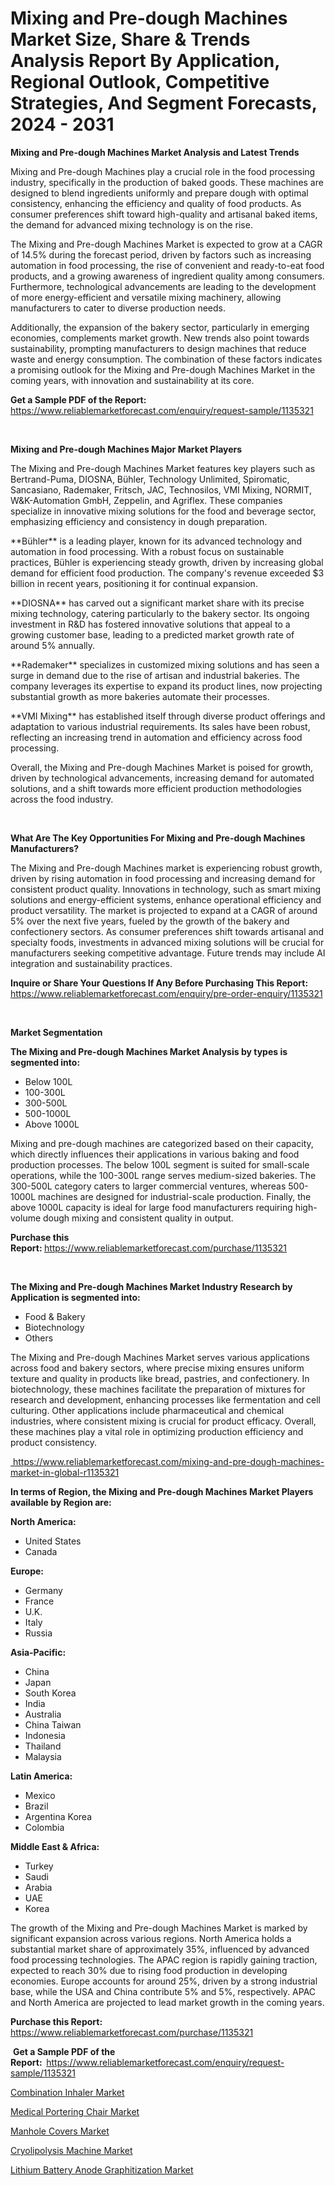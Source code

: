 <p><h1>Mixing and Pre-dough Machines Market Size, Share & Trends Analysis Report By Application, Regional Outlook, Competitive Strategies, And Segment Forecasts, 2024 - 2031</h1></p><p><strong>Mixing and Pre-dough Machines Market Analysis and Latest Trends</strong></p>
<p><p>Mixing and Pre-dough Machines play a crucial role in the food processing industry, specifically in the production of baked goods. These machines are designed to blend ingredients uniformly and prepare dough with optimal consistency, enhancing the efficiency and quality of food products. As consumer preferences shift toward high-quality and artisanal baked items, the demand for advanced mixing technology is on the rise.</p><p>The Mixing and Pre-dough Machines Market is expected to grow at a CAGR of 14.5% during the forecast period, driven by factors such as increasing automation in food processing, the rise of convenient and ready-to-eat food products, and a growing awareness of ingredient quality among consumers. Furthermore, technological advancements are leading to the development of more energy-efficient and versatile mixing machinery, allowing manufacturers to cater to diverse production needs.</p><p>Additionally, the expansion of the bakery sector, particularly in emerging economies, complements market growth. New trends also point towards sustainability, prompting manufacturers to design machines that reduce waste and energy consumption. The combination of these factors indicates a promising outlook for the Mixing and Pre-dough Machines Market in the coming years, with innovation and sustainability at its core.</p></p>
<p><strong>Get a Sample PDF of the Report:&nbsp;</strong> <a href="https://www.reliablemarketforecast.com/enquiry/request-sample/1135321?utm_campaign=1464&utm_medium=2&utm_source=Github&utm_content=ia&utm_term=13102024&utm_id=mixing-and-pre-dough-machines">https://www.reliablemarketforecast.com/enquiry/request-sample/1135321</a></p>
<p>&nbsp;</p>
<p><strong>Mixing and Pre-dough Machines Major Market Players</strong></p>
<p><p>The Mixing and Pre-dough Machines Market features key players such as Bertrand-Puma, DIOSNA, Bühler, Technology Unlimited, Spiromatic, Sancasiano, Rademaker, Fritsch, JAC, Technosilos, VMI Mixing, NORMIT, W&K-Automation GmbH, Zeppelin, and Agriflex. These companies specialize in innovative mixing solutions for the food and beverage sector, emphasizing efficiency and consistency in dough preparation.</p><p>**Bühler** is a leading player, known for its advanced technology and automation in food processing. With a robust focus on sustainable practices, Bühler is experiencing steady growth, driven by increasing global demand for efficient food production. The company's revenue exceeded $3 billion in recent years, positioning it for continual expansion.</p><p>**DIOSNA** has carved out a significant market share with its precise mixing technology, catering particularly to the bakery sector. Its ongoing investment in R&D has fostered innovative solutions that appeal to a growing customer base, leading to a predicted market growth rate of around 5% annually.</p><p>**Rademaker** specializes in customized mixing solutions and has seen a surge in demand due to the rise of artisan and industrial bakeries. The company leverages its expertise to expand its product lines, now projecting substantial growth as more bakeries automate their processes.</p><p>**VMI Mixing** has established itself through diverse product offerings and adaptation to various industrial requirements. Its sales have been robust, reflecting an increasing trend in automation and efficiency across food processing.</p><p>Overall, the Mixing and Pre-dough Machines Market is poised for growth, driven by technological advancements, increasing demand for automated solutions, and a shift towards more efficient production methodologies across the food industry.</p></p>
<p>&nbsp;</p>
<p><strong>What Are The Key Opportunities For Mixing and Pre-dough Machines Manufacturers?</strong></p>
<p><p>The Mixing and Pre-dough Machines market is experiencing robust growth, driven by rising automation in food processing and increasing demand for consistent product quality. Innovations in technology, such as smart mixing solutions and energy-efficient systems, enhance operational efficiency and product versatility. The market is projected to expand at a CAGR of around 5% over the next five years, fueled by the growth of the bakery and confectionery sectors. As consumer preferences shift towards artisanal and specialty foods, investments in advanced mixing solutions will be crucial for manufacturers seeking competitive advantage. Future trends may include AI integration and sustainability practices.</p></p>
<p><strong>Inquire or Share Your Questions If Any Before Purchasing This Report:</strong> <a href="https://www.reliablemarketforecast.com/enquiry/pre-order-enquiry/1135321?utm_campaign=1464&utm_medium=2&utm_source=Github&utm_content=ia&utm_term=13102024&utm_id=mixing-and-pre-dough-machines">https://www.reliablemarketforecast.com/enquiry/pre-order-enquiry/1135321</a></p>
<p>&nbsp;</p>
<p><strong>Market Segmentation</strong></p>
<p><strong>The Mixing and Pre-dough Machines Market Analysis by types is segmented into:</strong></p>
<p><ul><li>Below 100L</li><li>100-300L</li><li>300-500L</li><li>500-1000L</li><li>Above 1000L</li></ul></p>
<p><p>Mixing and pre-dough machines are categorized based on their capacity, which directly influences their applications in various baking and food production processes. The below 100L segment is suited for small-scale operations, while the 100-300L range serves medium-sized bakeries. The 300-500L category caters to larger commercial ventures, whereas 500-1000L machines are designed for industrial-scale production. Finally, the above 1000L capacity is ideal for large food manufacturers requiring high-volume dough mixing and consistent quality in output.</p></p>
<p><strong>Purchase this Report:&nbsp;</strong><a href="https://www.reliablemarketforecast.com/purchase/1135321?utm_campaign=1464&utm_medium=2&utm_source=Github&utm_content=ia&utm_term=13102024&utm_id=mixing-and-pre-dough-machines">https://www.reliablemarketforecast.com/purchase/1135321</a></p>
<p>&nbsp;</p>
<p><strong>The Mixing and Pre-dough Machines Market Industry Research by Application is segmented into:</strong></p>
<p><ul><li>Food & Bakery</li><li>Biotechnology</li><li>Others</li></ul></p>
<p><p>The Mixing and Pre-dough Machines Market serves various applications across food and bakery sectors, where precise mixing ensures uniform texture and quality in products like bread, pastries, and confectionery. In biotechnology, these machines facilitate the preparation of mixtures for research and development, enhancing processes like fermentation and cell culturing. Other applications include pharmaceutical and chemical industries, where consistent mixing is crucial for product efficacy. Overall, these machines play a vital role in optimizing production efficiency and product consistency.</p></p>
<p><a href="https://www.reliablemarketforecast.com/mixing-and-pre-dough-machines-market-in-global-r1135321?utm_campaign=1464&utm_medium=2&utm_source=Github&utm_content=ia&utm_term=13102024&utm_id=mixing-and-pre-dough-machines">&nbsp;https://www.reliablemarketforecast.com/mixing-and-pre-dough-machines-market-in-global-r1135321</a></p>
<p><strong>In terms of Region, the Mixing and Pre-dough Machines Market Players available by Region are:</strong></p>
<p>
    <p> <strong> North America: </strong>
        <ul>
            <li>United States</li>
            <li>Canada</li>
        </ul>
        </p> 
    <p> <strong> Europe: </strong>
        <ul>
            <li>Germany</li>
            <li>France</li>
            <li>U.K.</li>
            <li>Italy</li>
            <li>Russia</li>
        </ul>
        </p> 
    <p> <strong> Asia-Pacific: </strong>
        <ul>
            <li>China</li>
            <li>Japan</li>
            <li>South Korea</li>
            <li>India</li>
            <li>Australia</li>
            <li>China Taiwan</li>
            <li>Indonesia</li>
            <li>Thailand</li>
            <li>Malaysia</li>
        </ul>
        </p> 
    <p> <strong> Latin America: </strong>
        <ul>
            <li>Mexico</li>
            <li>Brazil</li>
            <li>Argentina Korea</li>
            <li>Colombia</li>
        </ul>
        </p> 
    <p> <strong> Middle East & Africa: </strong>
        <ul>
            <li>Turkey</li>
            <li>Saudi</li>
            <li>Arabia</li>
            <li>UAE</li>
            <li>Korea</li>
        </ul>
    </p>
    </p>
<p><p>The growth of the Mixing and Pre-dough Machines Market is marked by significant expansion across various regions. North America holds a substantial market share of approximately 35%, influenced by advanced food processing technologies. The APAC region is rapidly gaining traction, expected to reach 30% due to rising food production in developing economies. Europe accounts for around 25%, driven by a strong industrial base, while the USA and China contribute 5% and 5%, respectively. APAC and North America are projected to lead market growth in the coming years.</p></p>
<p><strong>Purchase this Report: </strong><a href="https://www.reliablemarketforecast.com/purchase/1135321?utm_campaign=1464&utm_medium=2&utm_source=Github&utm_content=ia&utm_term=13102024&utm_id=mixing-and-pre-dough-machines">https://www.reliablemarketforecast.com/purchase/1135321</a></p>
<p>&nbsp;<strong>Get a Sample PDF of the Report:&nbsp;&nbsp;</strong><a href="https://www.reliablemarketforecast.com/enquiry/request-sample/1135321?utm_campaign=1464&utm_medium=2&utm_source=Github&utm_content=ia&utm_term=13102024&utm_id=mixing-and-pre-dough-machines">https://www.reliablemarketforecast.com/enquiry/request-sample/1135321</a></p>
<p><strong></strong></p>
<p><p><a href="https://www.linkedin.com/pulse/combination-inhaler-market-matrix-applications-asthmachronic-mrccc?utm_campaign=1464&utm_medium=2&utm_source=Github&utm_content=ia&utm_term=13102024&utm_id=mixing-and-pre-dough-machines">Combination Inhaler Market</a></p><p><a href="https://www.linkedin.com/pulse/pulse-medical-portering-chair-rhythms-change-market-resonance-5tmkc?utm_campaign=1464&utm_medium=2&utm_source=Github&utm_content=ia&utm_term=13102024&utm_id=mixing-and-pre-dough-machines">Medical Portering Chair Market</a></p><p><a href="https://issuu.com/reportprime-2/docs/manhole-covers-market-size-2030.ppt_35baf7f2e093a1?utm_campaign=1464&utm_medium=2&utm_source=Github&utm_content=ia&utm_term=13102024&utm_id=mixing-and-pre-dough-machines">Manhole Covers Market</a></p><p><a href="https://www.linkedin.com/pulse/global-cryolipolysis-machine-market-opportunities-forecast-loixc?utm_campaign=1464&utm_medium=2&utm_source=Github&utm_content=ia&utm_term=13102024&utm_id=mixing-and-pre-dough-machines">Cryolipolysis Machine Market</a></p><p><a href="https://github.com/juniordelafrance/Market-Research-Report-List-5/blob/main/lithium-battery-anode-graphitization-market.md?utm_campaign=1464&utm_medium=2&utm_source=Github&utm_content=ia&utm_term=13102024&utm_id=mixing-and-pre-dough-machines">Lithium Battery Anode Graphitization Market</a></p></p>